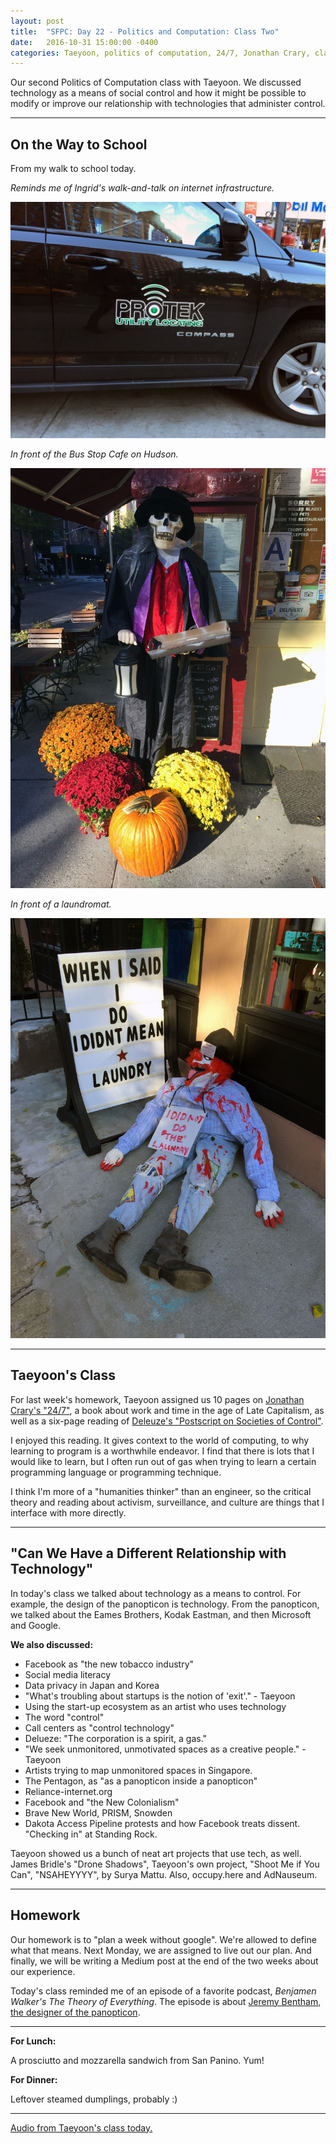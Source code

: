 ```yaml
---
layout: post
title:  "SFPC: Day 22 - Politics and Computation: Class Two"
date:   2016-10-31 15:00:00 -0400
categories: Taeyoon, politics of computation, 24/7, Jonathan Crary, class audio
---
```


Our second Politics of Computation class with Taeyoon. We discussed technology as a means of social control and how it might be possible to modify or improve our relationship with technologies that administer control.

-----

<h2>On the Way to School</h2>

From my walk to school today.

*Reminds me of Ingrid's walk-and-talk on internet infrastructure.*

![Stuffed cat](/images/IMG_5218.jpg)

*In front of the Bus Stop Cafe on Hudson.*

![Bus Stop skeleton](/images/IMG_5221.jpg)

*In front of a laundromat.*

![Dead clown laundromat](/images/IMG_5223.jpg)

-----

<h2>Taeyoon's Class</h2>

For last week's homework, Taeyoon assigned us 10 pages on [Jonathan Crary's "24/7"](https://www.amazon.com/dp/B00DQAQZMI/ref=dp-kindle-redirect?_encoding=UTF8&btkr=1), a book about work and time in the age of Late Capitalism, as well as a six-page reading of [Deleuze's "Postscript on Societies of Control"](https://cidadeinseguranca.files.wordpress.com/2012/02/deleuze_control.pdf).

I enjoyed this reading. It gives context to the world of computing, to why learning to program is a worthwhile endeavor. I find that there is lots that I would like to learn, but I often run out of gas when trying to learn a certain programming language or programming technique.

I think I'm more of a "humanities thinker" than an engineer, so the critical theory and reading about activism, surveillance, and culture are things that I interface with more directly.

-----

<h2>"Can We Have a Different Relationship with Technology"</h2>

In today's class we talked about technology as a means to control. For example, the design of the panopticon is technology. From the panopticon, we talked about the Eames Brothers, Kodak Eastman, and then Microsoft and Google.

**We also discussed:**

- Facebook as "the new tobacco industry"
- Social media literacy
- Data privacy in Japan and Korea
- "What's troubling about startups is the notion of 'exit'." - Taeyoon
- Using the start-up ecosystem as an artist who uses technology
- The word "control"
- Call centers as "control technology"
- Delueze: "The corporation is a spirit, a gas."
- "We seek unmonitored, unmotivated spaces as a creative people." - Taeyoon
- Artists trying to map unmonitored spaces in Singapore.
- The Pentagon, as "as a panopticon inside a panopticon"
- Reliance-internet.org
- Facebook and "the New Colonialism"
- Brave New World, PRISM, Snowden
- Dakota Access Pipeline protests and how Facebook treats dissent. "Checking in" at Standing Rock.

Taeyoon showed us a bunch of neat art projects that use tech, as well. James Bridle's "Drone Shadows", Taeyoon's own project, "Shoot Me if You Can", "NSAHEYYYY", by Surya Mattu. Also, occupy.here and AdNauseum.

-----

<h2>Homework</h2>

Our homework is to "plan a week without google". We're allowed to define what that means. Next Monday, we are assigned to live out our plan. And finally, we will be writing a Medium post at the end of the two weeks about our experience.



Today's class reminded me of an episode of a favorite podcast, *Benjamen Walker's The Theory of Everything*.  The episode is about [Jeremy Bentham, the designer of the panopticon](http://toe.prx.org/).

-----

**For Lunch:**

A prosciutto and mozzarella sandwich from San Panino. Yum!

**For Dinner:**

Leftover steamed dumplings, probably :)

-----

[Audio from Taeyoon's class today.](https://www.dropbox.com/s/ms57hojbf7qoyjm/10312016%20-%20Taeyoon%27s%20Class.m4a?dl=0)

